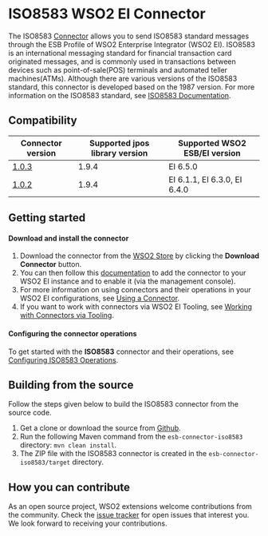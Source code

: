 # ISO8583 WSO2 EI Connector

The ISO8583 [Connector](https://docs.wso2.com/display/EI650/Working+with+Connectors) allows you to send ISO8583 standard messages through the ESB Profile of WSO2 Enterprise Integrator (WSO2 EI). ISO8583 is an international messaging standard for financial transaction card originated messages, and is commonly used in transactions between devices such as point-of-sale(POS) terminals and automated teller machines(ATMs).
Although there are various versions of the ISO8583 standard, this connector is developed based on the 1987 version. For more information on the ISO8583 standard, see [ISO8583 Documentation](https://en.wikipedia.org/wiki/ISO_8583).

## Compatibility

| Connector version | Supported jpos library version | Supported WSO2 ESB/EI version |
| ------------- | ---------------|------------- |
| [1.0.3](https://github.com/wso2-extensions/esb-connector-iso8583/tree/org.wso2.carbon.connector.iso8583-1.0.3) | 1.9.4 | EI 6.5.0    |
| [1.0.2](https://github.com/wso2-extensions/esb-connector-iso8583/tree/org.wso2.carbon.connector.iso8583-1.0.2) | 1.9.4 | EI 6.1.1, EI 6.3.0, EI 6.4.0    |


## Getting started

#### Download and install the connector

1. Download the connector from the [WSO2 Store](https://store.wso2.com/store/assets/esbconnector/details/e4cf3fd5-445f-4317-beb6-09998906fb0d) by clicking the **Download Connector** button.
2. You can then follow this [documentation](https://docs.wso2.com/display/EI650/Working+with+Connectors+via+the+Management+Console) to add the connector to your WSO2 EI instance and to enable it (via the management console).
3. For more information on using connectors and their operations in your WSO2 EI configurations, see [Using a Connector](https://docs.wso2.com/display/EI650/Using+a+Connector).
4. If you want to work with connectors via WSO2 EI Tooling, see [Working with Connectors via Tooling](https://docs.wso2.com/display/EI650/Working+with+Connectors+via+Tooling).

#### Configuring the connector operations

To get started with the **ISO8583** connector and their operations, see [Configuring ISO8583 Operations](docs/config.md).

## Building from the source

Follow the steps given below to build the ISO8583 connector from the source code.

1. Get a clone or download the source from [Github](https://github.com/wso2-extensions/esb-connector-iso8583).
2. Run the following Maven command from the `esb-connector-iso8583` directory: `mvn clean install`.
3. The ZIP file with the ISO8583 connector is created in the `esb-connector-iso8583/target` directory.

## How you can contribute

As an open source project, WSO2 extensions welcome contributions from the community.
Check the [issue tracker](https://github.com/wso2-extensions/esb-connector-iso8583/issues) for open issues that interest you. We look forward to receiving your contributions.
